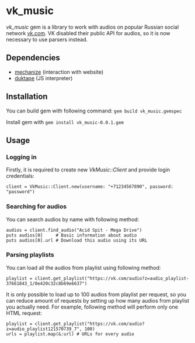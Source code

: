 # vk_music

*vk_music* gem is a library to work with audios on popular Russian social network [vk.com](https://www.vk.com "vk.com"). VK disabled their public API for audios, so it is now necessary to use parsers instead.


## Dependencies

* [mechanize](https://github.com/sparklemotion/mechanize "mechanize") (interaction with website)
* [duktape](https://github.com/judofyr/duktape.rb "duktape") (JS interpreter)


## Installation

You can build gem with following command:
``
gem build vk_music.gemspec
``

Install gem with
``
gem install vk_music-0.0.1.gem
``


## Usage

### Logging in
Firstly, it is required to create new *VkMusic::Client* and provide login credentials:
```
client = VkMusic::Client.new(username: "+71234567890", password: "password")
```

### Searching for audios
You can search audios by name with following method:
```
audios = client.find_audio("Acid Spit - Mega Drive")
puts audios[0]     # Basic information about audio
puts audios[0].url # Download this audio using its URL
```

### Parsing playlists
You can load all the audios from playlist using following method:
```
playlist = client.get_playlist("https://vk.com/audio?z=audio_playlist-37661843_1/0e420c32c8b69e6637")
```
It is only possible to load up to 100 audios from playlist per request, so you can reduce amount of requests by setting up how many audios from playlist you actually need.
For example, following method will perform only one HTML request:
```
playlist = client.get_playlist("https://vk.com/audio?z=audio_playlist121570739_7", 100)
urls = playlist.map(&:url) # URLs for every audio
```
